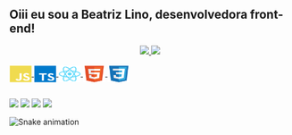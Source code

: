 ## Oiii eu sou a Beatriz Lino, desenvolvedora front-end!
<div align="center">
 <a href="https://github.com/lino-beatriz">
 <img height="180em" src="https://github-readme-stats.vercel.app/api?username=lino-beatriz&show_icons=true&theme=bear&include_all_commits=true&count_private=true"/>
 <img height="180em" src="https://github-readme-stats.vercel.app/api/top-langs/?username=lino-beatriz&layout=compact&langs_count=7&theme=bear"/>
</div>
 <div style="display: inline_block"><br>
  <img align="center" alt="Beatriz-Js" height="30" width="40" src="https://raw.githubusercontent.com/devicons/devicon/master/icons/javascript/javascript-plain.svg">
  <img align="center" alt="Beatriz-Ts" height="30" width="40" src="https://raw.githubusercontent.com/devicons/devicon/master/icons/typescript/typescript-plain.svg">
  <img align="center" alt="Beatriz-React" height="30" width="40" src="https://raw.githubusercontent.com/devicons/devicon/master/icons/react/react-original.svg">
  <img align="center" alt="Beatriz-HTML" height="30" width="40" src="https://raw.githubusercontent.com/devicons/devicon/master/icons/html5/html5-original.svg">
  <img align="center" alt="Beatriz-CSS" height="30" width="40" src="https://raw.githubusercontent.com/devicons/devicon/master/icons/css3/css3-original.svg">
</div>
  
 ## 
  
 <div>
   <a href="https://www.linkedin.com/in/beatriz-lino-de-oliveira/" target="_blank"><img src="https://img.shields.io/badge/-LinkedIn-%230077B5?style=for-the-badge&logo=linkedin&logoColor=white" target="_blank"></a> 
   <a href = "mailto:someone@bialino1504@gmail.com"><img src="https://img.shields.io/badge/-Gmail-%23333?style=for-the-badge&logo=gmail&logoColor=white" target="_blank"></a>
  <a href="https://www.instagram.com/bia__lino/" target="_blank"><img src="https://img.shields.io/badge/-Instagram-%23E4405F?style=for-the-badge&logo=instagram&logoColor=white" target="_blank"></a>
 <a href="https://discord.gg/Ky84vC4F" target="_blank"><img src="https://img.shields.io/badge/Discord-7289DA?style=for-the-badge&logo=discord&logoColor=white" target="_blank"></a> 
  
    
 </div>
  
   ![Snake animation](https://github.com/lino-beatriz/lino-beatriz/blob/output/github-contribution-grid-snake.svg)
